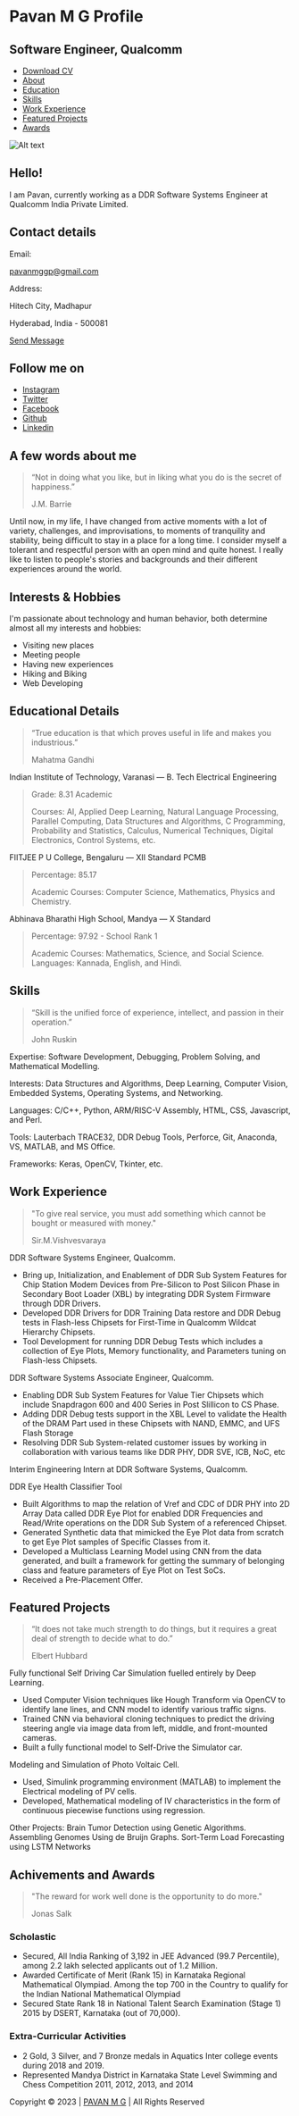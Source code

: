 Pavan M G Profile
=========

Software Engineer, Qualcomm
---------------------------

*   [Download CV](https://pavan-mg.in/assets/Pavan%20M%20G%20CV.pdf)
*   [About](https://github.com/pavan-mg/pavan-mg.github.io/tree/main#a-few-words-about-me)
*   [Education](https://github.com/pavan-mg/pavan-mg.github.io/tree/main#educational-details)
*   [Skills](https://github.com/pavan-mg/pavan-mg.github.io/tree/main#skills)
*   [Work Experience](https://github.com/pavan-mg/pavan-mg.github.io/tree/main#work-experience)
*   [Featured Projects](https://github.com/pavan-mg/pavan-mg.github.io/tree/main#featured-projects)
*   [Awards](https://github.com/pavan-mg/pavan-mg.github.io/tree/main#achivements-and-awards)

![Alt text](https://pavan-mg.in/assets/pavanmg.jpg)


Hello!
------

I am Pavan, currently working as a DDR Software Systems Engineer at Qualcomm India Private Limited.

Contact details
---------------

Email:

pavanmggp@gmail.com

Address:

Hitech City, Madhapur

Hyderabad, India - 500081

[Send Message](mailto:pavanmggp@gmail.com)

Follow me on
------------

*   [Instagram](https://www.instagram.com/pavan.mg/ "Instagram: pavan.mg")
*   [Twitter](https://www.twitter.com/pavanm07 "X(Twitter): pavanm07")
*   [Facebook](https://www.facebook.com/pavanm07/ "Facebook: pavanm07")
*   [Github](https://www.github.com/pavan-mg "GitHub: pavan-mg")
*   [Linkedin](https://www.linkedin.com/in/pavan-mg/ "Linkedin: pavan-mg")

A few words about me
--------------------

> “Not in doing what you like, but in liking what you do is the secret of happiness.”
> 
> J.M. Barrie

Until now, in my life, I have changed from active moments with a lot of variety, challenges, and improvisations, to moments of tranquility and stability, being difficult to stay in a place for a long time. I consider myself a tolerant and respectful person with an open mind and quite honest. I really like to listen to people's stories and backgrounds and their different experiences around the world.

Interests & Hobbies
-------------------

I'm passionate about technology and human behavior, both determine almost all my interests and hobbies:

*   Visiting new places
*   Meeting people
*   Having new experiences
*   Hiking and Biking
*   Web Developing

Educational Details
-------------------

> “True education is that which proves useful in life and makes you industrious.”
> 
> Mahatma Gandhi

Indian Institute of Technology, Varanasi — B. Tech Electrical Engineering

>Grade: 8.31 Academic
>
>Courses: AI, Applied Deep Learning, Natural Language Processing, Parallel Computing, Data Structures and Algorithms, C Programming, Probability and Statistics, Calculus, Numerical Techniques, Digital Electronics, Control Systems, etc.

FIITJEE P U College, Bengaluru — XII Standard PCMB

>Percentage: 85.17
>
>Academic Courses: Computer Science, Mathematics, Physics and Chemistry.

Abhinava Bharathi High School, Mandya — X Standard

>Percentage: 97.92 - School Rank 1
>
>Academic Courses: Mathematics, Science, and Social Science. Languages: Kannada, English, and Hindi.

Skills
------

> “Skill is the unified force of experience, intellect, and passion in their operation.”
> 
> John Ruskin

Expertise: Software Development, Debugging, Problem Solving, and Mathematical Modelling.

Interests: Data Structures and Algorithms, Deep Learning, Computer Vision, Embedded Systems, Operating Systems, and Networking.

Languages: C/C++, Python, ARM/RISC-V Assembly, HTML, CSS, Javascript, and Perl.

Tools: Lauterbach TRACE32, DDR Debug Tools, Perforce, Git, Anaconda, VS, MATLAB, and MS Office.

Frameworks: Keras, OpenCV, Tkinter, etc.

Work Experience
---------------

> "To give real service, you must add something which cannot be bought or measured with money."
> 
> Sir.M.Vishvesvaraya

DDR Software Systems Engineer, Qualcomm.

*   Bring up, Initialization, and Enablement of DDR Sub System Features for Chip Station Modem Devices from Pre-Silicon to Post Silicon Phase in Secondary Boot Loader (XBL) by integrating DDR System Firmware through DDR Drivers.
*   Developed DDR Drivers for DDR Training Data restore and DDR Debug tests in Flash-less Chipsets for First-Time in Qualcomm Wildcat Hierarchy Chipsets.
*   Tool Development for running DDR Debug Tests which includes a collection of Eye Plots, Memory functionality, and Parameters tuning on Flash-less Chipsets.

DDR Software Systems Associate Engineer, Qualcomm.

*   Enabling DDR Sub System Features for Value Tier Chipsets which include Snapdragon 600 and 400 Series in Post Slillicon to CS Phase.
*   Adding DDR Debug tests support in the XBL Level to validate the Health of the DRAM Part used in these Chipsets with NAND, EMMC, and UFS Flash Storage
*   Resolving DDR Sub System-related customer issues by working in collaboration with various teams like DDR PHY, DDR SVE, ICB, NoC, etc

Interim Engineering Intern at DDR Software Systems, Qualcomm.

DDR Eye Health Classifier Tool

*   Built Algorithms to map the relation of Vref and CDC of DDR PHY into 2D Array Data called DDR Eye Plot for enabled DDR Frequencies and Read/Write operations on the DDR Sub System of a referenced Chipset.
*   Generated Synthetic data that mimicked the Eye Plot data from scratch to get Eye Plot samples of Specific Classes from it.
*   Developed a Multiclass Learning Model using CNN from the data generated, and built a framework for getting the summary of belonging class and feature parameters of Eye Plot on Test SoCs.
*   Received a Pre-Placement Offer.

Featured Projects
-----------------

> “It does not take much strength to do things, but it requires a great deal of strength to decide what to do.”
> 
> Elbert Hubbard

Fully functional Self Driving Car Simulation fuelled entirely by Deep Learning.

*   Used Computer Vision techniques like Hough Transform via OpenCV to identify lane lines, and CNN model to identify various traffic signs.
*   Trained CNN via behavioral cloning techniques to predict the driving steering angle via image data from left, middle, and front-mounted cameras.
*   Built a fully functional model to Self-Drive the Simulator car.

Modeling and Simulation of Photo Voltaic Cell.

*   Used, Simulink programming environment (MATLAB) to implement the Electrical modeling of PV cells.
*   Developed, Mathematical modeling of IV characteristics in the form of continuous piecewise functions using regression.

Other Projects: Brain Tumor Detection using Genetic Algorithms. Assembling Genomes Using de Bruijn Graphs. Sort-Term Load Forecasting using LSTM Networks

Achivements and Awards
----------------------

> "The reward for work well done is the opportunity to do more."
> 
> Jonas Salk

### Scholastic

*   Secured, All India Ranking of 3,192 in JEE Advanced (99.7 Percentile), among 2.2 lakh selected applicants out of 1.2 Million.
*   Awarded Certificate of Merit (Rank 15) in Karnataka Regional Mathematical Olympiad. Among the top 700 in the Country to qualify for the Indian National Mathematical Olympiad
*   Secured State Rank 18 in National Talent Search Examination (Stage 1) 2015 by DSERT, Karnataka (out of 70,000).

### Extra-Curricular Activities

*   2 Gold, 3 Silver, and 7 Bronze medals in Aquatics Inter college events during 2018 and 2019.
*   Represented Mandya District in Karnataka State Level Swimming and Chess Competition 2011, 2012, 2013, and 2014

Copyright © 2023 | [PAVAN M G](https://github.com/pavan-mg/pavan-mg.github.io) | All Rights Reserved
